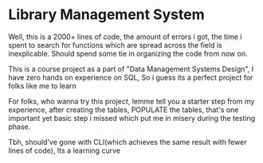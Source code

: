 # Library Management System

Well, this is a 2000+ lines of code, the amount of errors i got, the time i spent to search for functions 
which are spread across the field is inexplicable. Should spend some tie in organizing the code from now on. 

This is a course project as a part of "Data Management Systems Design", I have zero hands on experience on SQL, 
So i guess its a perfect project for folks like me to learn


For folks, who wanna try this project, lemme tell you a starter step from my experience, 
after creating the tables, POPULATE the tables, that's one important yet basic step i missed which put me in misery during the testing phase. 


Tbh, should've gone with CLI(which achieves the same result with fewer lines of code), Its a learning curve









